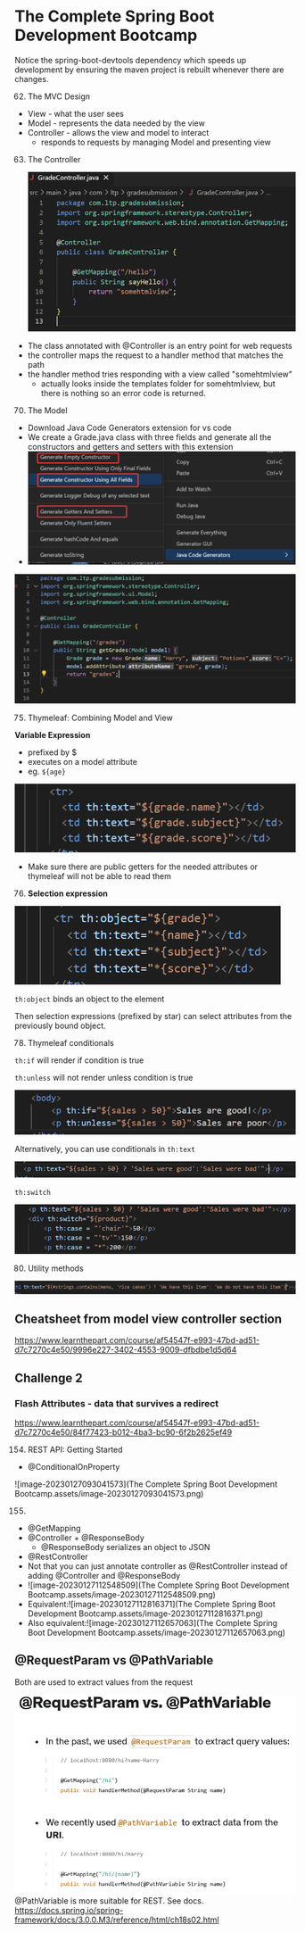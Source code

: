 # The Complete Spring Boot Development Bootcamp

Notice the spring-boot-devtools dependency which speeds up development by ensuring the maven project is rebuilt whenever there are changes.

62. The MVC Design

- View - what the user sees
- Model - represents the data needed by the view
- Controller - allows the view and model to interact
  - responds to requests by managing Model and presenting view

63. The Controller

    ![image-20230206190243554](assets/image-20230206190243554.png)
  - The class annotated with @Controller is an entry point for web requests
  - the controller maps the request to a handler method that matches the path
  - the handler method tries responding with a view called "somehtmlview"
    - actually looks inside the templates folder for somehtmlview, but there is nothing so an error code is returned.


70. The Model

- Download Java Code Generators extension for vs code
- We create a Grade.java class with three fields and generate all the constructors and getters and setters with this extension
- ![image-20230206191652438](assets/image-20230206191652438.png)

![image-20230206191911191](assets/image-20230206191911191.png)

75. Thymeleaf: Combining Model and View

**Variable Expression**

- prefixed by $
- executes on a model attribute
- eg. `${age}`

![image-20230206193045157](assets/image-20230206193045157.png)

- Make sure there are public getters for the needed attributes or thymeleaf will not be able to read them

76. **Selection expression**

![image-20230206194047998](assets/image-20230206194047998.png)

`th:object` binds an object to the element

Then selection expressions (prefixed by star) can select attributes from the previously bound object.

78. Thymeleaf conditionals

`th:if` will render if condition is true

`th:unless` will not render unless condition is true

![image-20230206195100813](assets/image-20230206195100813.png)

Alternatively, you can use conditionals in `th:text`

![image-20230206195309459](assets/image-20230206195309459.png)

`th:switch`

![image-20230206195605442](assets/image-20230206195605442.png)

80. Utility methods

![image-20230206200318863](assets/image-20230206200318863.png)

## Cheatsheet from model view controller section

https://www.learnthepart.com/course/af54547f-e993-47bd-ad51-d7c7270c4e50/9996e227-3402-4553-9009-dfbdbe1d5d64

## Challenge 2

### Flash Attributes - data that survives a redirect

https://www.learnthepart.com/course/af54547f-e993-47bd-ad51-d7c7270c4e50/84f77423-b012-4ba3-bc90-6f2b2625ef49

154. REST API: Getting Started

- @ConditionalOnProperty

![image-20230127093041573](The Complete Spring Boot Development Bootcamp.assets/image-20230127093041573.png)

155.

- @GetMapping
- @Controller + @ResponseBody
  - @ResponseBody serializes an object to JSON
- @RestController
- Not that you can just annotate controller as @RestController instead of adding @Controller and @ResponseBody
- ![image-20230127112548509](The Complete Spring Boot Development Bootcamp.assets/image-20230127112548509.png)
- Equivalent:![image-20230127112816371](The Complete Spring Boot Development Bootcamp.assets/image-20230127112816371.png)
- Also equivalent:![image-20230127112657063](The Complete Spring Boot Development Bootcamp.assets/image-20230127112657063.png)

## @RequestParam vs @PathVariable

Both are used to extract values from the request

![image-20230130201503387](assets/image-20230130201503387.png)@PathVariable is more suitable for REST. See docs. https://docs.spring.io/spring-framework/docs/3.0.0.M3/reference/html/ch18s02.html